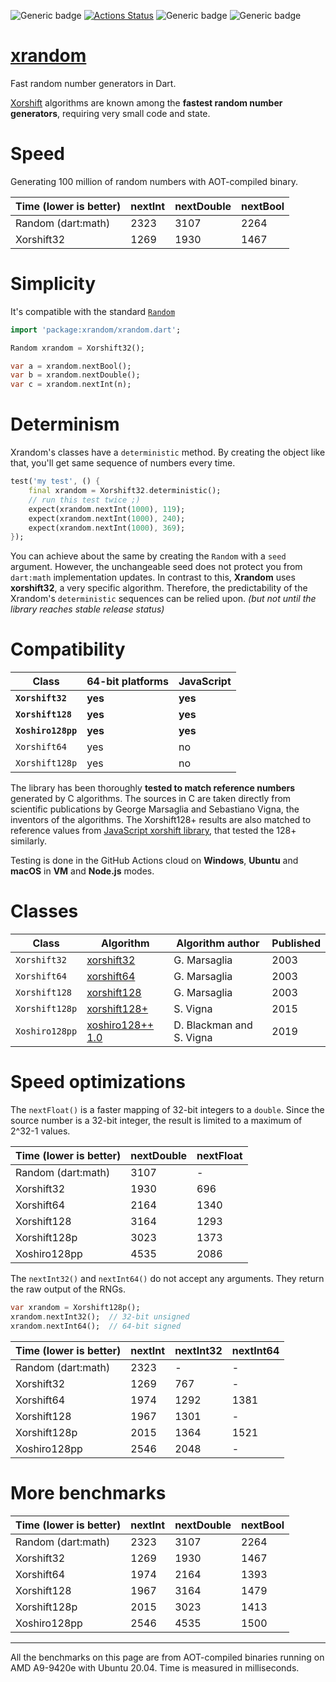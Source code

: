 ![Generic badge](https://img.shields.io/badge/status-draft-red.svg)
[![Actions Status](https://github.com/rtmigo/xrandom/workflows/unittest/badge.svg?branch=master)](https://github.com/rtmigo/xrandom/actions)
![Generic badge](https://img.shields.io/badge/tested_on-Windows_|_MacOS_|_Ubuntu-blue.svg)
![Generic badge](https://img.shields.io/badge/tested_on-VM_|_JS-blue.svg)

# [xrandom](https://github.com/rtmigo/xrandom)

Fast random number generators in Dart.

[Xorshift](https://en.wikipedia.org/wiki/Xorshift) algorithms are known among the **fastest random number generators**, requiring very small
code and state.

# Speed

Generating 100 million of random numbers with AOT-compiled binary. 

| Time (lower is better) | nextInt | nextDouble | nextBool |
|------------------------|---------|------------|----------|
| Random (dart:math)     |  2323   |    3107    |   2264   |
| Xorshift32             |  1269   |    1930    |   1467   |


# Simplicity

It's compatible with the standard [`Random`](https://api.dart.dev/stable/2.12.1/dart-math/Random-class.html)

``` dart
import 'package:xrandom/xrandom.dart';

Random xrandom = Xorshift32();

var a = xrandom.nextBool(); 
var b = xrandom.nextDouble();
var c = xrandom.nextInt(n);
```

# Determinism

Xrandom's classes have a `deterministic` method. By creating the object like that, you'll get same 
sequence of numbers every time.

``` dart
test('my test', () {
    final xrandom = Xorshift32.deterministic();
    // run this test twice ;)
    expect(xrandom.nextInt(1000), 119);
    expect(xrandom.nextInt(1000), 240);
    expect(xrandom.nextInt(1000), 369);    
});    
```

You can achieve about the same by creating the `Random` with a `seed` argument. However, the unchangeable
seed does not protect you from `dart:math` implementation updates. In contrast to this, **Xrandom** uses
**xorshift32**, a very specific algorithm. Therefore, the predictability of the
Xrandom's `deterministic`
sequences can be relied upon. *(but not until the library reaches stable release status)*



# Compatibility

| Class                            | 64-bit platforms | JavaScript |
|----------------------------------|------------------|------------|
| **`Xorshift32`**      | **yes**              | **yes**        |
| **`Xorshift128`**                    | **yes**              | **yes**        |
| **`Xoshiro128pp`**                   | **yes**              | **yes**         |
| `Xorshift64`                     | yes              | no         |
| `Xorshift128p`                | yes              | no         |


The library has been thoroughly **tested to match reference numbers** generated by C algorithms. The
sources in C are taken directly from scientific publications by George Marsaglia and Sebastiano
Vigna, the inventors of the algorithms. The Xorshift128+ results are also matched to reference
values from [JavaScript xorshift library](https://github.com/AndreasMadsen/xorshift), that tested
the 128+ similarly.

Testing is done in the GitHub Actions cloud on **Windows**, **Ubuntu** and **macOS** in **VM** and **Node.js** modes.
 
# Classes

| Class             | Algorithm    | Algorithm author | Published |
|-------------------|--------------|------------------|------|
| `Xorshift32`      | [xorshift32](https://www.jstatsoft.org/article/view/v008i14)   | G. Marsaglia | 2003 |
| `Xorshift64`      | [xorshift64](https://www.jstatsoft.org/article/view/v008i14)   | G. Marsaglia | 2003 |
| `Xorshift128`     | [xorshift128](https://www.jstatsoft.org/article/view/v008i14)  | G. Marsaglia | 2003 |
| `Xorshift128p` | [xorshift128+](https://arxiv.org/abs/1404.0390) | S. Vigna | 2015 |
| `Xoshiro128pp` | [xoshiro128++ 1.0](https://prng.di.unimi.it/xoshiro128plusplus.c) | D. Blackman and S. Vigna | 2019 |

# Speed optimizations

The `nextFloat()` is a faster mapping of 32-bit integers to a `double`.
Since the source number is a 32-bit integer, the result is limited to 
a maximum of 2^32-1 values.

| Time (lower is better) | nextDouble | nextFloat |
|------------------------|------------|----------------|
| Random (dart:math)     |    3107    |       -        |
| Xorshift32             |    1930    |      696       |
| Xorshift64             |    2164    |      1340      |
| Xorshift128            |    3164    |      1293      |
| Xorshift128p        |    3023    |      1373      |
| Xoshiro128pp           |    4535    |      2086      |

The `nextInt32()` and `nextInt64()` do not accept any arguments. They return the raw output of the RNGs.

``` dart 
var xrandom = Xorshift128p(); 
xrandom.nextInt32();  // 32-bit unsigned 
xrandom.nextInt64();  // 64-bit signed
```

| Time (lower is better) | nextInt | nextInt32 | nextInt64 |
|------------------------|---------|-----------|-----------|
| Random (dart:math)     |  2323   |     -     |     -     |
| Xorshift32             |  1269   |    767    |     -     |
| Xorshift64             |  1974   |   1292    |   1381    |
| Xorshift128            |  1967   |   1301    |     -     |
| Xorshift128p        |  2015   |   1364    |   1521    |
| Xoshiro128pp           |  2546   |   2048    |     -     |

# More benchmarks

| Time (lower is better) | nextInt | nextDouble | nextBool |
|------------------------|---------|------------|----------|
| Random (dart:math)     |  2323   |    3107    |   2264   |
| Xorshift32             |  1269   |    1930    |   1467   |
| Xorshift64             |  1974   |    2164    |   1393   |
| Xorshift128            |  1967   |    3164    |   1479   |
| Xorshift128p        |  2015   |    3023    |   1413   |
| Xoshiro128pp           |  2546   |    4535    |   1500   |

-----
All the benchmarks on this page are from AOT-compiled binaries running on AMD A9-9420e with Ubuntu 20.04.
Time is measured in milliseconds.
